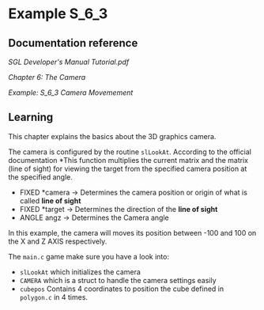 # Example S_6_3
 
## Documentation reference

_SGL Developer's Manual Tutorial.pdf_

_Chapter 6: The Camera_

_Example: S_6_3 Camera Movemement_

## Learning  

This chapter explains the basics about the 3D graphics camera.

The camera is configured by the routine `slLookAt`. According to the official documentation *This function multiplies the current matrix and the matrix (line of sight) for viewing the target from the specified camera position at the specified angle.

- FIXED *camera -> Determines the camera position or origin of what is called **line of sight**
- FIXED *target -> Determines the direction of the **line of sight**
- ANGLE angz -> Determines the Camera angle

In this example, the camera will moves its position between -100 and 100 on the X and Z AXIS respectively.

The `main.c` game make sure you have a look into:

- `slLookAt` which initializes the camera
- `CAMERA` which is a struct to handle the camera settings easily
- `cubepos` Contains 4 coordinates to position the cube defined in `polygon.c` in 4 times.